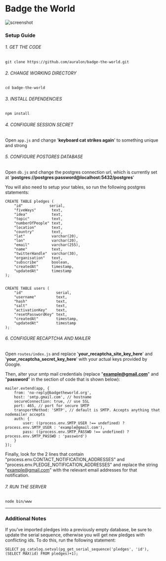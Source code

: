 # Badge the World

![screenshot](http://i.imgur.com/lHl8C0o.png)

### Setup Guide

###### 1. GET THE CODE

    git clone https://github.com/auralon/badge-the-world.git


###### 2. CHANGE WORKING DIRECTORY

    cd badge-the-world


###### 3. INSTALL DEPENDENCIES

    npm install


###### 4. CONFIGURE SESSION SECRET

Open `app.js` and change '**keyboard cat strikes again**' to something unique and strong


###### 5. CONFIGURE POSTGRES DATABASE

Open `db.js` and change the postgres connection url, which is currently set at '**postgres://postgres:password@localhost:5432/postgres**'


You will also need to setup your tables, so run the following postgres statements:

    CREATE TABLE pledges (
    	"id"            serial,
    	"fiveWays"       text,
    	"idea"           text,
    	"topic"          text,
    	"numberOfPeople" text,
    	"location"       text,
    	"country"        text,
    	"lat"            varchar(20),
    	"lon"            varchar(20),
    	"email"          varchar(255),
    	"name"           text,
    	"twitterHandle"  varchar(30),
    	"organisation"   text,
    	"subscribe"      boolean,
    	"createdAt"      timestamp,
    	"updatedAt"      timestamp
    );


    CREATE TABLE users (
    	"id"               serial,
    	"username"         text,
    	"hash"             text,
    	"salt"             text,
    	"activationKey"    text,
    	"resetPasswordKey" text,
    	"createdAt"        timestamp,
    	"updatedAt"        timestamp
    );


###### 6. CONFIGURE RECAPTCHA AND MAILER

Open `routes/index.js` and replace '**your_recaptcha_site_key_here**' and '**your_recaptcha_secret_key_here**' with your actual keys provided by Google.


Then, alter your smtp mail credentials (replace "**example@gmail.com**" and "**password**" in the section of code that is shown below):

    mailer.extend(app, {
    	from: 'no-reply@badgetheworld.org',
    	host: 'smtp.gmail.com', // hostname
    	secureConnection: true, // use SSL
    	port: 465, // port for secure SMTP
    	transportMethod: 'SMTP', // default is SMTP. Accepts anything that nodemailer accepts
    	auth: {
    		user: ((process.env.SMTP_USER !== undefined) ? process.env.SMTP_USER : 'example@gmail.com'),
    		pass: ((process.env.SMTP_PASSWD !== undefined) ? process.env.SMTP_PASSWD : 'password')
    	}
    });


Finally, look for the 2 lines that contain "process.env.CONTACT_NOTIFICATION_ADDRESSES" and "process.env.PLEDGE_NOTIFICATION_ADDRESSES" and replace the string "example@gmail.com" with the relevant email addresses for that notification.


###### 7. RUN THE SERVER

    node bin/www


---

### Additional Notes

If you've imported pledges into a previously empty database, be sure to update the serial sequence, otherwise you will get new pledges with conflicting ids.  To do this, run the following statement:

    SELECT pg_catalog.setval(pg_get_serial_sequence('pledges', 'id'), (SELECT MAX(id) FROM pledges)+1);
